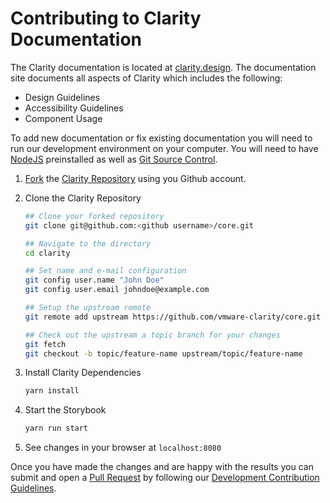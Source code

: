 # Contributing to Clarity Documentation

The Clarity documentation is located at [clarity.design](https://clarity.design).
The documentation site documents all aspects of Clarity which includes the following:

- Design Guidelines
- Accessibility Guidelines
- Component Usage

To add new documentation or fix existing documentation you will need to run
our development environment on your computer. You will need to have
[NodeJS](https://nodejs.org) preinstalled as well as [Git Source Control](https://git-scm.com/).

1.  [Fork](https://help.github.com/en/github/getting-started-with-github/fork-a-repo)
    the [Clarity Repository](https://github.com/vmware-clarity/core) using you Github
    account.

2.  Clone the Clarity Repository

    ```bash
    ## Clone your forked repository
    git clone git@github.com:<github username>/core.git

    ## Navigate to the directory
    cd clarity

    ## Set name and e-mail configuration
    git config user.name "John Doe"
    git config user.email johndoe@example.com

    ## Setup the upstream remote
    git remote add upstream https://github.com/vmware-clarity/core.git

    ## Check out the upstream a topic branch for your changes
    git fetch
    git checkout -b topic/feature-name upstream/topic/feature-name
    ```

3.  Install Clarity Dependencies

    ```bash
    yarn install
    ```

4.  Start the Storybook

    ```bash
    yarn run start
    ```

5.  See changes in your browser at `localhost:8080`

Once you have made the changes and are happy with the results you can submit and
open a [Pull Request](https://help.github.com/en/github/collaborating-with-issues-and-pull-requests/about-pull-requests)
by following our [Development Contribution Guidelines](/docs/CONTRIBUTING_DEVELOPMENT.md).
